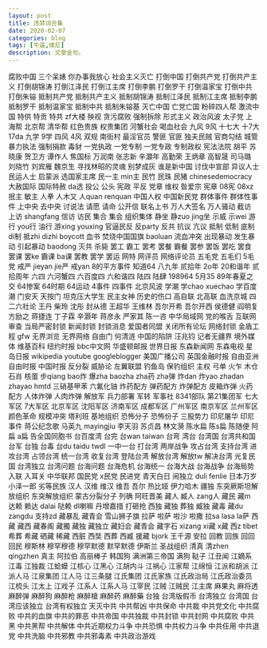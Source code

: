 ```yaml
---
layout: post
title: 违禁词合集
date: 2020-02-07
categories: blog
tags: [牛逼,维尼]
description: 文章金句。
---
```


腐败中国
三个呆婊
你办事我放心
社会主义灭亡
打倒中国
打倒共产党
打倒共产主义
打倒胡锦涛
打倒江泽民
打倒江主席
打倒李鹏
打倒罗干
打倒温家宝
打倒中共
打倒朱镕
抵制共产党
抵制共产主义
抵制胡锦涛
抵制江泽民
抵制江主席
抵制李鹏
抵制罗干
抵制温家宝
抵制中共
抵制朱镕基
灭亡中国
亡党亡国
粉碎四人帮
激流中国
特供
特贡
特共
zf大楼
殃视
贪污腐败
强制拆除
形式主义
政治风波
太子党
上海帮
北京帮
清华帮
红色贵族
权贵集团
河蟹社会
喝血社会
九风
9风
十七大
十7大
17da
九学
9学
四风
4风
双规
南街村
最淫官员
警匪
官匪
独夫民贼
官商勾结
城管暴力执法
强制捐款
毒豺
一党执政
一党专制
一党专政
专制政权
宪法法院
胡平
苏晓康
贺卫方
谭作人
焦国标
万润南
张志新
辛灝年
高勤荣
王炳章
高智晟
司马璐
刘晓竹
刘宾雁
魏京生
寻找林昭的灵魂
别梦成灰
谁是新中国
讨伐中宣部
异议人士
民运人士
启蒙派
选国家主席
民一主
min主
民竹
民珠
民猪
chinesedemocracy
大赦国际
国际特赦
da选
投公
公头
宪政
平反
党章
维权
昝爱宗
宪章
08宪
08xz
抿主
敏主
人拳
人木又
人quan
renquan
中国人权
中国新民党
群体事件
群体性事件
上中央
去中央
讨说法
请愿
请命
公开信
联名上书
万人大签名
万人骚动
截访
上访
shangfang
信访
访民
集合
集会
组织集体
静坐
静zuo
jing坐
示威
示wei
游行
you行
油行
游xing
youxing
官逼民反
反party
反共
抗议
亢议
抵制
低制
底制
di制
抵zhi
dizhi
boycott
血书
焚烧中国国旗
baoluan
流血冲突
出现暴动
发生暴动
引起暴动
baodong
灭共
杀毙
罢工
霸工
罢考
罢餐
霸餐
罢参
罢饭
罢吃
罢食
罢课
罢ke
霸课
ba课
罢教
罢学
罢运
网特
网评员
网络评论员
五毛党
五毛们
5毛党
戒严
jieyan
jie严
戒yan
8的平方事件
知道64
八九年
贰拾年
2o年
20和谐年
贰拾周年
六四
六河蟹四
六百度四
六和谐四
陆四
陆肆
198964
5月35
89年春夏之交
64惨案
64时期
64运动
4事件
四事件
北京风波
学潮
学chao
xuechao
学百度潮
门安天
天按门
坦克压大学生
民主女神
历史的伤口
高自联
北高联
血洗京城
四二六社论
王丹
柴玲
沈彤
封从德
王超华
王维林
吾尔开希
吾尔开西
侯德健
阎明复
方励之
蒋捷连
丁子霖
辛灏年
蒋彦永
严家其
陈一咨
中华局域网
党的喉舌
互联网审查
当局严密封锁
新闻封锁
封锁消息
爱国者同盟
关闭所有论坛
网络封锁
金盾工程
gfw
无界浏览
无界网络
自由门
何清涟
中国的陷阱
汪兆钧
记者无疆界
境外媒体
维基百科
纽约时报
bbc中文网
华盛顿邮报
世界日报
东森新闻网
东森电视
星岛日报
wikipedia
youtube
googleblogger
美国广播公司
英国金融时报
自由亚洲
自由时报
中国时报
反分裂
威胁论
左翼联盟
钓鱼岛
保钓组织
主权
弓单
火乍
木仓
石肖
核蛋
步qiang
bao炸
爆zha
baozha
zha药
zha弹
炸dan
炸yao
zhadan
zhayao
hmtd
三硝基甲苯
六氟化铀
炸药配方
弹药配方
炸弹配方
皮箱炸弹
火药配方
人体炸弹
人肉炸弹
解放军
兵力部署
军转
军事社
8341部队
第21集团军
七大军区
7大军区
北京军区
沈阳军区
济南军区
成都军区
广州军区
南京军区
兰州军区
颜色革命
规模冲突
塔利班
基地组织
恐怖分子
恐怖份子
三股势力
印尼屠华
印尼事件
蒋公纪念歌
马英九
mayingjiu
李天羽
苏贞昌
林文漪
陈水扁
陈s扁
陈随便
阿扁
a扁
告全国同胞书
台百度湾
台完
台wan
taiwan
台弯
湾台
台湾国
台湾共和国
台军
台独
台毒
台du
taidu
twdl
一中一台
打台湾
两岸战争
攻占台湾
支持台湾
进攻台湾
占领台湾
统一台湾
收复台湾
登陆台湾
解放台湾
解放tw
解决台湾
光复民国
台湾独立
台湾问题
台海问题
台海危机
台海统一
台海大战
台海战争
台海局势
入联
入耳关
中华联邦
国民党
x民党
民进党
青天白日
闹独立
duli
fenlie
日本万岁
小泽一郎
劣等民族
汉人
汉维
维汉
维吾
吾尔
热比娅
伊力哈木
疆独
东突厥斯坦解放组织
东突解放组织
蒙古分裂分子
列确
阿旺晋美
藏人
臧人
zang人
藏民
藏m
达赖
赖达
dalai
哒赖
dl喇嘛
丹增嘉措
打砸抢
西独
藏独
葬独
臧独
藏毒
藏du
zangdu
支持zd
藏暴乱
藏青会
雪山狮子旗
拉萨
啦萨
啦沙
啦撒
拉sa
lasa
la萨
西藏
藏西
藏春阁
藏獨
藏独
藏独立
藏妇会
藏青会
藏字石
xizang
xi藏
x藏
西z
tibet
希葬
希藏
硒藏
稀藏
西脏
西奘
西葬
西臧
援藏
bjork
王千源
安拉
回教
回族
回回
回民
穆斯林
穆罕穆德
穆罕默德
默罕默德
伊斯兰
圣战组织
清真
清zhen
qingzhen
真主
阿拉伯
高丽棒子
韩国狗
满洲第三帝国
满狗
鞑子
江丑闻
江嫡系
江毒
江独裁
江蛤蟆
江核心
江黑心
江胡内斗
江祸心
江家帮
江绵恒
江派和胡派
江派人马
江泉集团
江人马
江三条腿
江氏集团
江氏家族
江氏政治局
江氏政治委员
江梳头
江太上
江戏子
江系人
江系人马
江宰民
江贼
江贼民
江主席
麻果丸
麻将透
麻醉弹
麻醉狗
麻醉枪
麻醉槍
麻醉药
麻醉藥
台独
台湾版假币
台湾独立
台湾国
台湾应该独立
台湾有权独立
天灭中共
中共帮凶
中共保命
中共裁
中共党文化
中共腐败
中共的血旗
中共的罪恶
中共帝国
中共独裁
中共封锁
中共封网
中共腐败
中共黑
中共黑帮
中共解体
中共近期权力斗争
中共恐惧
中共权力斗争
中共任用
中共退党
中共洗脑
中共邪教
中共邪毒素
中共政治游戏
